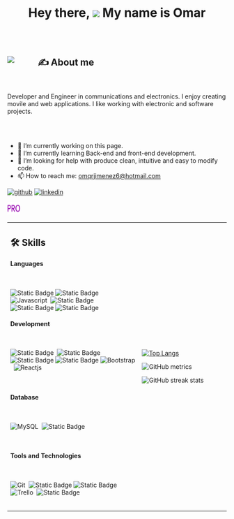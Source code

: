 <h1 align="center"><b>Hey there, </b><img src="https://media.giphy.com/media/hvRJCLFzcasrR4ia7z/giphy.gif" width="35"> <b>My name is Omar </b></h1>

<br>
<br>

## <picture><img src="https://media1.giphy.com/media/ptqAPgghLtHOa0SLJS/giphy.gif?cid=ecf05e47l0q899ymrl3oir9e9ipcqzfk5rsu4l1b0ys2zfo6&ep=v1_gifs_search&rid=giphy.gif&ct=g" width="70px" align="left" /></picture>  ✍️ **About me**

<br>

Developer and Engineer in communications and electronics.
I enjoy creating movile and web applications.
I like working with electronic and software projects.

<br>
<br>

- 🔭 I’m currently working on this page. 
- 🌱 I’m currently learning Back-end and front-end development. 
- 🤔 I’m looking for help with produce clean, intuitive and easy to modify code. 
- 📫 How to reach me: omqrjimenez6@hotmail.com 



[<img src='https://cdn.jsdelivr.net/npm/simple-icons@3.0.1/icons/github.svg' alt='github' height='30' color="white">](https://github.com/OmarJV)  [<img src='https://cdn.jsdelivr.net/npm/simple-icons@3.0.1/icons/linkedin.svg' alt='linkedin' height='30'>](https://www.linkedin.com/in/omarjv/)  

<a href='https://github.com/pricing'><img src='https://raw.githubusercontent.com/acervenky/animated-github-badges/master/assets/pro.gif' width='30' height='30'></a> 


<!--skills-->
<table width="100%" >

 <tr>
    <td width="60%">
     
## 🛠️ Skills

#### Languages
<br>

![Static Badge](https://img.shields.io/badge/-HTML5-05122A%3Fstyle%3Dflat%26logo%3DHTML5?style=flat&logo=HTML5&color=05122A)
![Static Badge](https://img.shields.io/badge/-CSS3-05122A%3Fstyle%3Dflat%26logo%3DHTML5?style=flat&logo=CSS3&color=05122A)
![Javascript](https://img.shields.io/badge/JavaScript-F7DF1E?style=flat&logo=javascript&logoColor=black)&nbsp;
![Static Badge](https://img.shields.io/badge/-TypeScript-05122A%3Fstyle%3Dflat%26logo%3DHTML5?style=flat&logo=TypeScript&color=05122A)
![Static Badge](https://img.shields.io/badge/-Dart-05122A%3Fstyle%3Dflat%26logo%3DHTML5?style=flat&logo=Dart&color=05122A)
![Static Badge](https://img.shields.io/badge/-SQL-05122A%3Fstyle%3Dflat%26logo%3DHTML5?style=flat&logo=SQLlanguaje&logoColor=white&color=05122A)



#### Development
<br>

![Static Badge](https://img.shields.io/badge/-Angular-05122A%3Fstyle%3Dflat%26logo%3DHTML5?style=flat&logo=Angular&color=05122A)&nbsp;
![Static Badge](https://img.shields.io/badge/-Ionic-05122A?style=flat&logo=Ionic&color=05122A)
![Static Badge](https://img.shields.io/badge/-Flutter-05122A?style=flat&logo=Flutter&color=05122A)
![Static Badge](https://img.shields.io/badge/-Node.js-05122A?style=flat&logo=Node.js&logoColor=91ff62&color=05122A)
![Bootstrap](https://img.shields.io/badge/-Bootstrap-05122A?style=flat&logo=Bootstrap)&nbsp;
![Reactjs](https://img.shields.io/badge/React-20232A?style=flat&logo=react&logoColor=61DAFB)&nbsp;

<br>

#### Database
<br>

![MySQL](https://img.shields.io/badge/MySQL-00000F?style=flat&logo=mysql&logoColor=white)&nbsp;
![Static Badge](https://img.shields.io/badge/-PostgeSQL-05122A%3Fstyle%3Dflat%26logo%3DHTML5?style=flat&logo=Postgresql&logoColor=white&color=05122A)&nbsp;

<br>

#### Tools and Technologies
<br>

![Git](https://img.shields.io/badge/-Git-05122A?style=flat&logo=git)&nbsp;
![Static Badge](https://img.shields.io/badge/-Postman-05122A?style=flat&logo=Postman&color=05122A)
![Static Badge](https://img.shields.io/badge/-Swagger-05122A?style=flat&logo=Swagger&logoColor=91ff62&color=05122A)
![Trello](https://img.shields.io/badge/-Trello-05122A?style=flat&logo=Trello)&nbsp;
![Static Badge](https://img.shields.io/badge/-Jira-05122A?style=flat&logo=Jira&color=05122A)

 </br>
</td>
    <td>



[![Top Langs](https://github-readme-stats.vercel.app/api/top-langs/?username=OmarJV)](https://github.com/anuraghazra/github-readme-stats)

![GitHub metrics](https://metrics.lecoq.io/OmarJV)  

![GitHub streak stats](https://streak-stats.demolab.com/?user=OmarJV)  


